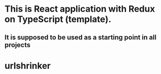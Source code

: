 # This is React application with Redux on TypeScript (template). 

## It is supposed to be used as a starting point in all projects
# urlshrinker
